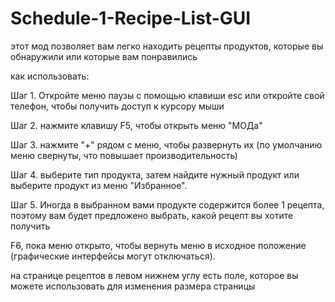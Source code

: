 # Schedule-1-Recipe-List-GUI

этот мод позволяет вам легко находить рецепты продуктов, которые вы обнаружили или которые вам понравились

как использовать:

Шаг 1. Откройте меню паузы с помощью клавиши esc или откройте свой телефон, чтобы получить доступ к курсору мыши

Шаг 2. нажмите клавишу F5, чтобы открыть меню "МОДа"

Шаг 3. нажмите "+" рядом с меню, чтобы развернуть их (по умолчанию меню свернуты, что повышает производительность)

Шаг 4. выберите тип продукта, затем найдите нужный продукт или выберите продукт из меню "Избранное".

Шаг 5. Иногда в выбранном вами продукте содержится более 1 рецепта, поэтому вам будет предложено выбрать, какой рецепт вы хотите получить

F6, пока меню открыто, чтобы вернуть меню в исходное положение (графические интерфейсы могут отключаться).

на странице рецептов в левом нижнем углу есть поле, которое вы можете использовать для изменения размера страницы
